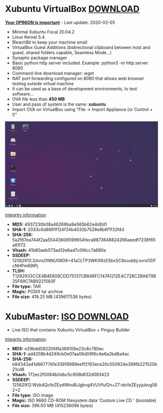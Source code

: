 # Xubuntu VirtualBox [DOWNLOAD](https://github.com/Virtual-Machines/Xubuntu-VirtualBox/releases/download/latest/XubuntuFocal.ova)
[**Your OPINION is important**](https://github.com/Virtual-Machines/Xubuntu-VirtualBox/issues/1) - Last update: 2020-02-05

- Minimal Xubuntu Focal 20.04.2
- Linux Kernel 5.4
- BleachBit to keep your machine small
- VirtualBox Guest Additions (bidirectional clipboard between host and guest, shared folders capable, Seamless Mode...)
- Synaptic package manager
- Basic python http server included. Example: python3 -m http.server 8080
- Command-line download manager: wget
- NAT port forwarding configured on 8080 that allows web browser testing outside virtual machine
- It can be used as a base of development environments, to test software...
- OVA file less than **450 MB**
- User and pass of system is the same: **xubuntu**
- Import OVA on VirtualBox using "File -> Import Appliance (or Control + I)"

![Xubuntu](https://raw.githubusercontent.com/Virtual-Machines/Xubuntu-VirtualBox/master/xubuntu.png)

[Integrity information](https://www.virustotal.com/gui/file/5a2f67ea744f2aa55443606599654feca9873648824266aeedf7238f65a81f72/detection):
- **MD5:**  4937230b08a46269ba9e565b62e4d0d1
- **SHA-1:**  2033c0d8891f124f34b4032b7528e8b6f1f32f4d
- **SHA-256:**  5a2f67ea744f2aa55443606599654feca9873648824266aeedf7238f65a81f72
- **Vhash:**  41b80aeb573ad12e6ad7c0f4cc7a680e
- **SSDEEP:** 12582912:2dvrsONNU08D9+41aCLTP3WKXRzESbxSC8soubbj:svrsODFcNHPm69tPj
- **TLSH:** T1292933CCE4B4E809CDD75137CB646FC147A1212E4C728C2BA679B25F69C7AB9221583F
- **File type:**  TAR
- **Magic:**  POSIX tar archive
- **File size:**  419.25 MB (439617536 bytes)


# XubuMaster: [ISO DOWNLOAD](https://github.com/Virtual-Machines/Xubuntu-VirtualBox/releases/download/latest/XubuMaster.iso)

 - Live ISO that contains Xubuntu VirtualBox + Pinguy Builder

[Integrity information](https://www.virustotal.com/gui/file/b84343a41d66777d1e33918969ee1f2193ece20c550924e399fb221520b21cd8/details):
- **MD5:**  e29bdd09220fdfa369106e23c8c780ec
- **SHA-1:**  ad4258b4d249cb0e07aa06d09f6c4e6a2bd8a4ac
- **SHA-256:**  b84343a41d66777d1e33918969ee1f2193ece20c550924e399fb221520b21cd8
- **Vhash:**  172ec2f0064b0dbc5c959b832d093423
- **SSDEEP:** 12582912:Wzb4QcfeZEydWhoBiJgbvg4VUVfuf2n+2T:idcfeZEyyjubvg562+2
- **File type:**  ISO image
- **Magic:**  ISO 9660 CD-ROM filesystem data 'Custom Live CD ' (bootable)
- **File size:**  396.00 MB (415236096 bytes)
